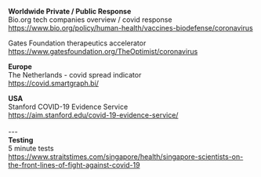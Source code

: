 <b>Worldwide Private / Public Response</b><br />
Bio.org tech companies overview / covid response<br />
https://www.bio.org/policy/human-health/vaccines-biodefense/coronavirus

Gates Foundation therapeutics accelerator<br />
https://www.gatesfoundation.org/TheOptimist/coronavirus

<b>Europe</b><br />
The Netherlands - covid spread indicator<br />
https://covid.smartgraph.bi/

<b>USA</b><br />
Stanford COVID-19 Evidence Service<br />
https://aim.stanford.edu/covid-19-evidence-service/<br />
<br />
---<br />
<b>Testing</b><br />
5 minute tests<br />
https://www.straitstimes.com/singapore/health/singapore-scientists-on-the-front-lines-of-fight-against-covid-19<br />

